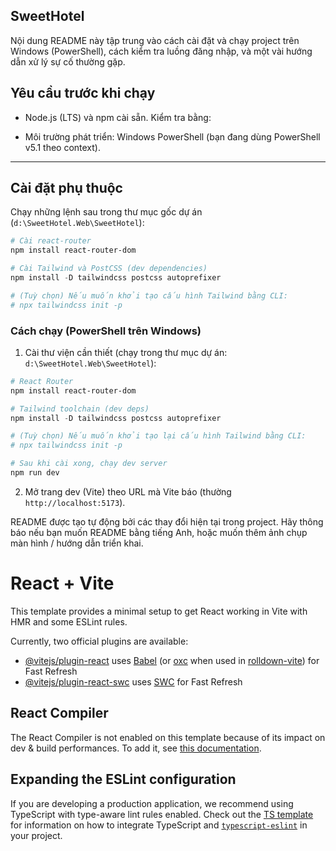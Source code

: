 ## SweetHotel 

Nội dung README này tập trung vào cách cài đặt và chạy project trên Windows (PowerShell), cách kiểm tra luồng đăng nhập, và một vài hướng dẫn xử lý sự cố thường gặp.

## Yêu cầu trước khi chạy

- Node.js (LTS) và npm cài sẵn. Kiểm tra bằng:

- Môi trường phát triển: Windows PowerShell (bạn đang dùng PowerShell v5.1 theo context).

---

## Cài đặt phụ thuộc

Chạy những lệnh sau trong thư mục gốc dự án (`d:\SweetHotel.Web\SweetHotel`):

```powershell
# Cài react-router
npm install react-router-dom

# Cài Tailwind và PostCSS (dev dependencies)
npm install -D tailwindcss postcss autoprefixer

# (Tuỳ chọn) Nếu muốn khởi tạo cấu hình Tailwind bằng CLI:
# npx tailwindcss init -p
```

### Cách chạy (PowerShell trên Windows)

1. Cài thư viện cần thiết (chạy trong thư mục dự án: `d:\SweetHotel.Web\SweetHotel`):

```powershell
# React Router
npm install react-router-dom

# Tailwind toolchain (dev deps)
npm install -D tailwindcss postcss autoprefixer

# (Tuỳ chọn) Nếu muốn khởi tạo lại cấu hình Tailwind bằng CLI:
# npx tailwindcss init -p

# Sau khi cài xong, chạy dev server
npm run dev
```

2. Mở trang dev (Vite) theo URL mà Vite báo (thường `http://localhost:5173`).

README được tạo tự động bởi các thay đổi hiện tại trong project. Hãy thông báo nếu bạn muốn README bằng tiếng Anh, hoặc muốn thêm ảnh chụp màn hình / hướng dẫn triển khai.
# React + Vite

This template provides a minimal setup to get React working in Vite with HMR and some ESLint rules.

Currently, two official plugins are available:

- [@vitejs/plugin-react](https://github.com/vitejs/vite-plugin-react/blob/main/packages/plugin-react) uses [Babel](https://babeljs.io/) (or [oxc](https://oxc.rs) when used in [rolldown-vite](https://vite.dev/guide/rolldown)) for Fast Refresh
- [@vitejs/plugin-react-swc](https://github.com/vitejs/vite-plugin-react/blob/main/packages/plugin-react-swc) uses [SWC](https://swc.rs/) for Fast Refresh

## React Compiler

The React Compiler is not enabled on this template because of its impact on dev & build performances. To add it, see [this documentation](https://react.dev/learn/react-compiler/installation).

## Expanding the ESLint configuration

If you are developing a production application, we recommend using TypeScript with type-aware lint rules enabled. Check out the [TS template](https://github.com/vitejs/vite/tree/main/packages/create-vite/template-react-ts) for information on how to integrate TypeScript and [`typescript-eslint`](https://typescript-eslint.io) in your project.
